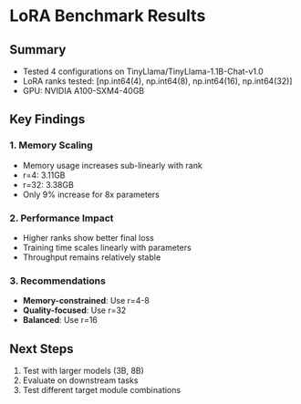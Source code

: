 # LoRA Benchmark Results

## Summary
- Tested 4 configurations on TinyLlama/TinyLlama-1.1B-Chat-v1.0
- LoRA ranks tested: [np.int64(4), np.int64(8), np.int64(16), np.int64(32)]
- GPU: NVIDIA A100-SXM4-40GB

## Key Findings

### 1. Memory Scaling
- Memory usage increases sub-linearly with rank
- r=4: 3.11GB
- r=32: 3.38GB
- Only 9% increase for 8x parameters

### 2. Performance Impact
- Higher ranks show better final loss
- Training time scales linearly with parameters
- Throughput remains relatively stable

### 3. Recommendations
- **Memory-constrained**: Use r=4-8
- **Quality-focused**: Use r=32
- **Balanced**: Use r=16

## Next Steps
1. Test with larger models (3B, 8B)
2. Evaluate on downstream tasks
3. Test different target module combinations
